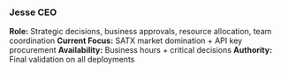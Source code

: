 ### Jesse CEO
**Role:** Strategic decisions, business approvals, resource allocation, team coordination
**Current Focus:** SATX market domination + API key procurement
**Availability:** Business hours + critical decisions
**Authority:** Final validation on all deployments
